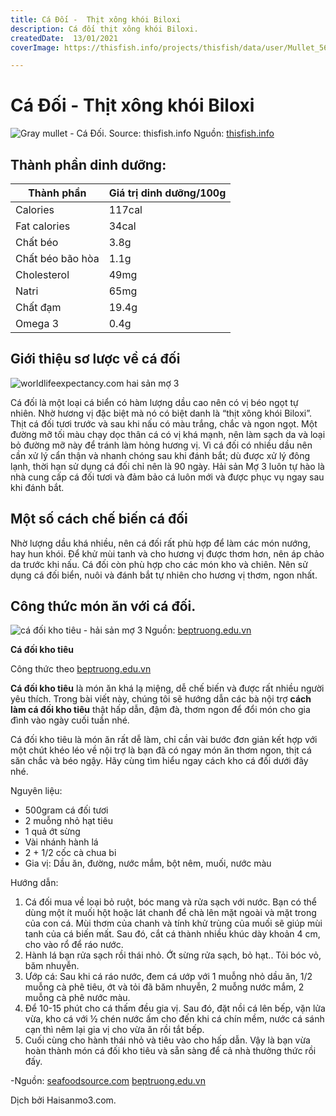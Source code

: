 ```yaml
---
title: Cá Đối -  Thịt xông khói Biloxi
description: Cá đối thịt xông khói Biloxi.
createdDate:  13/01/2021
coverImage: https://thisfish.info/projects/thisfish/data/user/Mullet_560.jpg

---
```



# Cá Đối -  Thịt xông khói Biloxi


![Gray mullet - Cá Đối. Source: thisfish.info](https://thisfish.info/projects/thisfish/data/user/Mullet_560.jpg)
Nguồn: [thisfish.info](https://thisfish.info/projects/thisfish/data/user/Mullet_560.jpg) 

## Thành phần dinh dưỡng:
	
	
| Thành phần| Giá trị dinh dưỡng/100g|
| ------ | ------ |
| Calories| 117cal
| Fat calories | 34cal |
| Chất béo | 3.8g |
| Chất béo bão hòa| 1.1g |
| Cholesterol| 49mg |
| Natri| 65mg |
| Chất đạm| 19.4g |
| Omega 3| 0.4g |


## Giới thiệu sơ lược về cá đối

![worldlifeexpectancy.com  hai sản mợ 3](https://www.worldlifeexpectancy.com/images/a/w/b/mugil-cephalus/mugil-cephalus.jpg)


Cá đối là một loại cá biển có hàm lượng dầu cao nên có vị béo ngọt tự nhiên. Nhờ hương vị đặc biệt mà nó có biệt danh là “thịt xông khói Biloxi”. Thịt cá đối tươi trước và sau khi nấu có màu trắng, chắc và ngon ngọt. Một đường mỡ tối màu chạy dọc thân cá có vị khá mạnh, nên làm sạch da và loại bỏ đường mỡ này để tránh làm hỏng hương vị. Vì cá đối có nhiều dầu nên cần xử lý cẩn thận và nhanh chóng sau khi đánh bắt; dù được xử lý đông lạnh, thời hạn sử dụng cá đối chỉ  nên là 90 ngày. Hải sản Mợ 3 luôn tự hào là nhà cung cấp cá đối tươi và đảm bảo cá luôn mới và được phục vụ ngay sau khi đánh bắt.

## Một số cách chế biến cá đối

Nhờ lượng dầu khá nhiều, nên cá đối rất phù hợp để làm các món nướng, hay hun khói. Để khử mùi tanh và cho hương vị được thơm hơn, nên áp chảo da trước khi nấu. Cá đối còn phù hợp cho các món kho và chiên. Nên sử dụng cá đối biển, nuôi và đánh bắt tự nhiên cho hương vị thơm, ngon nhất. 

## Công thức món ăn với cá đối.
 ![cá đối kho tiêu - hải sản mợ 3](https://cdn.beptruong.edu.vn/wp-content/uploads/2013/06/ca-doi-kho.jpg)
	 Nguồn: [beptruong.edu.vn](https://cdn.beptruong.edu.vn/wp-content/uploads/2013/06/ca-doi-kho.jpg)
	 

**Cá đối kho tiêu**

Công thức theo [beptruong.edu.vn](https://beptruong.edu.vn/day-nau-an/mon-an-ngon/ca-doi-kho-tieu)

**Cá đối kho tiêu**  là món ăn khá lạ miệng, dễ chế biến và được rất nhiều người yêu thích. Trong bài viết này, chúng tôi sẽ hướng dẫn các bà nội trợ  **cách làm cá đối kho tiêu**  thật hấp dẫn, đậm đà, thơm ngon để đổi món cho gia đình vào ngày cuối tuần nhé.

Cá đối kho tiêu là món ăn rất dễ làm, chỉ cần vài bước đơn giản kết hợp với một chút khéo léo về nội trợ là bạn đã có ngay món ăn thơm ngon, thịt cá săn chắc và béo ngậy. Hãy cùng tìm hiểu ngay cách kho cá đối dưới đây nhé.

Nguyên liệu:

 - 500gram cá đối tươi
 - 2 muỗng nhỏ hạt tiêu
 - 1 quả ớt sừng
 - Vài nhánh hành lá
 - 2 + 1/2 cốc cà chua bi
 -  Gia vị: Dầu ăn, đường, nước mắm, bột nêm, muối, nước màu
 
Hướng dẫn:

 1. Cá đối mua về loại bỏ ruột, bóc mang và rửa sạch với nước. Bạn có thể dùng một ít muối hột hoặc lát chanh để chà lên mặt ngoài và mặt trong của con cá. Mùi thơm của chanh và tính khử trùng của muối sẽ giúp mùi tanh của cá biến mất. Sau đó, cắt cá thành nhiều khúc dày khoản 4 cm, cho vào rổ để ráo nước.
 2. Hành lá bạn rửa sạch rồi thái nhỏ.  Ớt sừng rửa sạch, bỏ hạt.. Tỏi bóc vỏ, băm nhuyễn.
 3. Ướp cá: Sau khi cá ráo nước, đem cá ướp với 1 muỗng nhỏ dầu ăn, 1/2 muỗng cà phê tiêu, ớt và tỏi đã băm nhuyễn, 2 muỗng nước mắm, 2 muỗng cà phê nước màu.
 4. Để 10-15 phút cho cá thấm đều gia vị. Sau đó, đặt nồi cá lên bếp, vặn lửa vừa, kho cá với ½ chén nước ấm cho đến khi cá chín mềm, nước cá sánh cạn thì nêm lại gia vị cho vừa ăn rồi tắt bếp. 
 5. Cuối cùng cho hành thái nhỏ và tiêu vào cho hấp dẫn. Vậy là bạn vừa hoàn thành món cá đối kho tiêu và sẵn sàng để cả nhà thưởng thức rồi đấy.


-Nguồn: 
[seafoodsource.com](https://www.seafoodsource.com/seafood-handbook/finfish/mullet)
[beptruong.edu.vn](https://beptruong.edu.vn/day-nau-an/mon-an-ngon/ca-doi-kho-tieu)


Dịch bởi Haisanmo3.com.